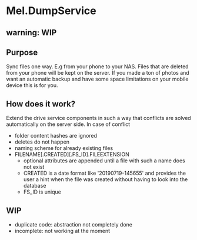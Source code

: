 # Mel.DumpService
## warning: WIP
## Purpose
Sync files one way. E.g from your phone to your NAS. Files that are deleted from your phone will be kept on the server.
If you made a ton of photos and want an automatic backup and have some space limitations on your mobile device this is for you.
## How does it work?
Extend the drive service components in such a way that conflicts are solved automatically on the server side.
In case of conflict
- folder content hashes are ignored
- deletes do not happen
- naming scheme for already existing files
- FILENAME[.CREATED][.FS_ID].FILEEXTENSION
    - optional attributes are appended until a file with such a name does not exist
    - CREATED is a date format like '20190719-145655' and provides the user a hint when the file was created without having to look into the database
    - FS_ID is unique
## WIP
- duplicate code: abstraction not completely done
- incomplete: not working at the moment